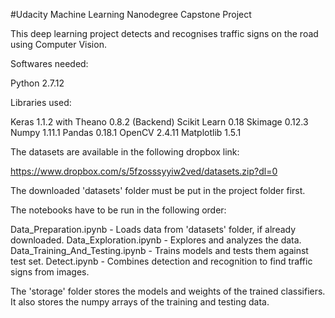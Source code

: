 #Udacity Machine Learning Nanodegree Capstone Project

This deep learning project detects and recognises traffic signs on the road using Computer Vision.

Softwares needed:

Python 2.7.12

Libraries used:

Keras   1.1.2 with Theano 0.8.2 (Backend)
Scikit Learn   0.18
Skimage   0.12.3
Numpy   1.11.1
Pandas   0.18.1
OpenCV   2.4.11
Matplotlib   1.5.1

The datasets are available in the following dropbox link:

https://www.dropbox.com/s/5fzosssyyiw2ved/datasets.zip?dl=0

The downloaded 'datasets' folder must be put in the project folder first.

The notebooks have to be run in the following order:

Data_Preparation.ipynb - Loads data from 'datasets' folder, if already downloaded.
Data_Exploration.ipynb - Explores and analyzes the data.
Data_Training_And_Testing.ipynb - Trains models and tests them against test set.
Detect.ipynb - Combines detection and recognition to find traffic signs from images.

The 'storage' folder stores the models and weights of the trained classifiers. It also stores the numpy arrays of the training and testing data.
